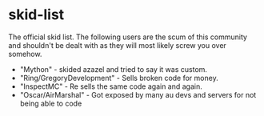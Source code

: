 # skid-list
The official skid list. The following users are the scum of this community and shouldn't be dealt with as they will most likely screw you over somehow.

* "Mython" - skided azazel and tried to say it was custom.
* "Ring/GregoryDevelopment" - Sells broken code for money.
* "InspectMC" - Re sells the same code again and again.
* "Oscar/AirMarshal" - Got exposed by many au devs and servers for not being able to code 
